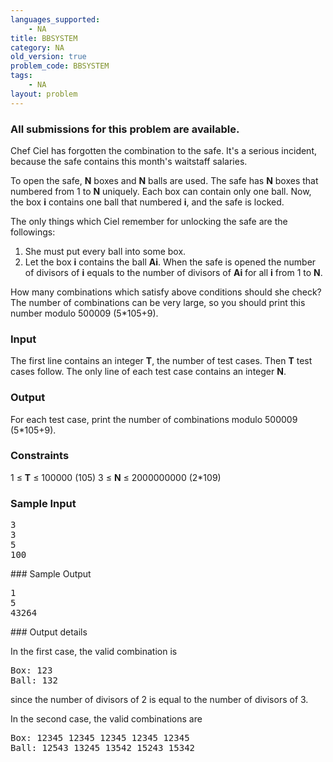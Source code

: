 ```yaml
---
languages_supported:
    - NA
title: BBSYSTEM
category: NA
old_version: true
problem_code: BBSYSTEM
tags:
    - NA
layout: problem
---
```

###  All submissions for this problem are available. 

Chef Ciel has forgotten the combination to the safe. It's a serious incident, because the safe contains this month's waitstaff salaries.

To open the safe, **N** boxes and **N** balls are used. The safe has **N** boxes that numbered from 1 to **N** uniquely. Each box can contain only one ball. Now, the box **i** contains one ball that numbered **i**, and the safe is locked.

The only things which Ciel remember for unlocking the safe are the followings:

1. She must put every ball into some box.
2. Let the box **i** contains the ball **Ai**. When the safe is opened the number of divisors of **i** equals to the number of divisors of **Ai** for all **i** from 1 to **N**.

How many combinations which satisfy above conditions should she check? The number of combinations can be very large, so you should print this number modulo 500009 (5\*105+9).

### Input

The first line contains an integer **T**, the number of test cases. Then **T** test cases follow. The only line of each test case contains an integer **N**.

### Output

For each test case, print the number of combinations modulo 500009 (5\*105+9).

### Constraints

1 ≤ **T** ≤ 100000 (105)
3 ≤ **N** ≤ 2000000000 (2\*109)

### Sample Input

<pre>3
3
5
100
</pre>### Sample Output
<pre>1
5
43264
</pre>### Output details
In the first case, the valid combination is

<pre>Box: 123
Ball: 132
</pre>since the number of divisors of 2 is equal to the number of divisors of 3.
In the second case, the valid combinations are

<pre>Box: 12345 12345 12345 12345 12345
Ball: 12543 13245 13542 15243 15342
</pre>